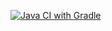 [![Java CI with Gradle](https://github.com/Kris-i-kris/postmanEcho/actions/workflows/gradle.yml/badge.svg?branch=main)](https://github.com/Kris-i-kris/postmanEcho/actions/workflows/gradle.yml)
